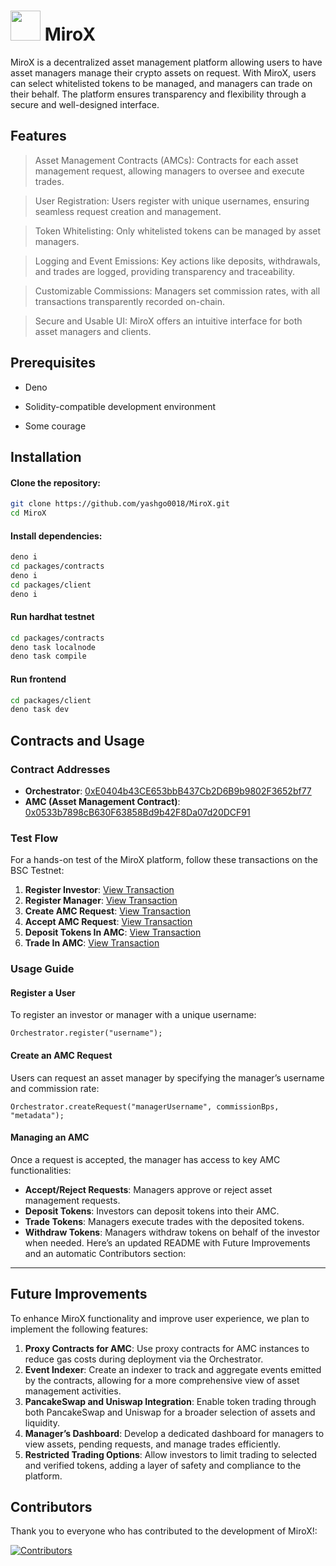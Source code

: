 # <img src="https://mirox.app/logo.png" style="width:3rem" /> MiroX

MiroX is a decentralized asset management platform allowing users to have asset
managers manage their crypto assets on request. With MiroX, users can select
whitelisted tokens to be managed, and managers can trade on their behalf. The
platform ensures transparency and flexibility through a secure and well-designed
interface.

## Features

> Asset Management Contracts (AMCs): Contracts for each asset management
> request, allowing managers to oversee and execute trades.

> User Registration: Users register with unique usernames, ensuring seamless
> request creation and management.

> Token Whitelisting: Only whitelisted tokens can be managed by asset managers.

> Logging and Event Emissions: Key actions like deposits, withdrawals, and
> trades are logged, providing transparency and traceability.

> Customizable Commissions: Managers set commission rates, with all transactions
> transparently recorded on-chain.

> Secure and Usable UI: MiroX offers an intuitive interface for both asset
> managers and clients.

## Prerequisites

- Deno

- Solidity-compatible development environment

- Some courage

## Installation

#### Clone the repository:

```bash
git clone https://github.com/yashgo0018/MiroX.git
cd MiroX
```

#### Install dependencies:

```bash
deno i
cd packages/contracts
deno i
cd packages/client
deno i
```

#### Run hardhat testnet

```bash
cd packages/contracts
deno task localnode
deno task compile
```

#### Run frontend

```bash
cd packages/client
deno task dev
```

## Contracts and Usage

### Contract Addresses

- **Orchestrator**:
  [0xE0404b43CE653bbB437Cb2D6B9b9802F3652bf77](https://testnet.bscscan.com/address/0xe0404b43ce653bbb437cb2d6b9b9802f3652bf77#code)
- **AMC (Asset Management Contract)**:
  [0x0533b7898cB630F63858Bd9b42F8Da07d20DCF91](https://testnet.bscscan.com/address/0x0533b7898cB630F63858Bd9b42F8Da07d20DCF91#code)

### Test Flow

For a hands-on test of the MiroX platform, follow these transactions on the BSC
Testnet:

1. **Register Investor**:
   [View Transaction](https://testnet.bscscan.com/tx/0xd3a3298777a5e12d6ff1d7434c676f6cec484874e45fe1b7467b9b0c97d8e7e6)
2. **Register Manager**:
   [View Transaction](https://testnet.bscscan.com/tx/0xd5be76a7fadd34e6814faad77337a204f5a629ace335ce1fcfd8df695f77345a)
3. **Create AMC Request**:
   [View Transaction](https://testnet.bscscan.com/tx/0x210cdc5d8b850b78171f8b1d8a026ba28989ad328b11066e8a89732dc19b4f13)
4. **Accept AMC Request**:
   [View Transaction](https://testnet.bscscan.com/tx/0x0c62ab6041f1ddf763c1b2c99d13f8dda4271038ac24938d5f2f4ba4f21507a6)
5. **Deposit Tokens In AMC**:
   [View Transaction](https://testnet.bscscan.com/tx/0x210cdc5d8b850b78171f8b1d8a026ba28989ad328b11066e8a89732dc19b4f13)
6. **Trade In AMC**:
   [View Transaction](https://testnet.bscscan.com/tx/0x0c62ab6041f1ddf763c1b2c99d13f8dda4271038ac24938d5f2f4ba4f21507a6)

### Usage Guide

#### Register a User

To register an investor or manager with a unique username:

```solidity
Orchestrator.register("username");
```

#### Create an AMC Request

Users can request an asset manager by specifying the manager’s username and
commission rate:

```solidity
Orchestrator.createRequest("managerUsername", commissionBps, "metadata");
```

#### Managing an AMC

Once a request is accepted, the manager has access to key AMC functionalities:

- **Accept/Reject Requests**: Managers approve or reject asset management
  requests.
- **Deposit Tokens**: Investors can deposit tokens into their AMC.
- **Trade Tokens**: Managers execute trades with the deposited tokens.
- **Withdraw Tokens**: Managers withdraw tokens on behalf of the investor when
  needed. Here’s an updated README with Future Improvements and an automatic
  Contributors section:

---

## Future Improvements

To enhance MiroX functionality and improve user experience, we plan to implement
the following features:

1. **Proxy Contracts for AMC**: Use proxy contracts for AMC instances to reduce
   gas costs during deployment via the Orchestrator.
2. **Event Indexer**: Create an indexer to track and aggregate events emitted by
   the contracts, allowing for a more comprehensive view of asset management
   activities.
3. **PancakeSwap and Uniswap Integration**: Enable token trading through both
   PancakeSwap and Uniswap for a broader selection of assets and liquidity.
4. **Manager’s Dashboard**: Develop a dedicated dashboard for managers to view
   assets, pending requests, and manage trades efficiently.
5. **Restricted Trading Options**: Allow investors to limit trading to selected
   and verified tokens, adding a layer of safety and compliance to the platform.

## Contributors

Thank you to everyone who has contributed to the development of MiroX!:

[![Contributors](https://contrib.rocks/image?repo=yashgo0018/MiroX)](https://github.com/yashgo0018/MiroX/graphs/contributors)
